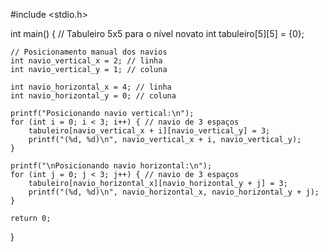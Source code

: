 #include <stdio.h>

int main() {
    // Tabuleiro 5x5 para o nível novato
    int tabuleiro[5][5] = {0};

    // Posicionamento manual dos navios
    int navio_vertical_x = 2; // linha
    int navio_vertical_y = 1; // coluna

    int navio_horizontal_x = 4; // linha
    int navio_horizontal_y = 0; // coluna

    printf("Posicionando navio vertical:\n");
    for (int i = 0; i < 3; i++) { // navio de 3 espaços
        tabuleiro[navio_vertical_x + i][navio_vertical_y] = 3;
        printf("(%d, %d)\n", navio_vertical_x + i, navio_vertical_y);
    }

    printf("\nPosicionando navio horizontal:\n");
    for (int j = 0; j < 3; j++) { // navio de 3 espaços
        tabuleiro[navio_horizontal_x][navio_horizontal_y + j] = 3;
        printf("(%d, %d)\n", navio_horizontal_x, navio_horizontal_y + j);
    }

    return 0;
}
